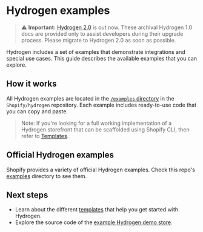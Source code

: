 # Hydrogen examples


> ⚠️ **Important:** [Hydrogen 2.0](https://hydrogen.shopify.dev) is out now. These archival Hydrogen 1.0 docs are provided only to assist developers during their upgrade process. Please migrate to Hydrogen 2.0 as soon as possible.


Hydrogen includes a set of examples that demonstrate integrations and special use cases. This guide describes the available examples that you can explore.

## How it works

All Hydrogen examples are located in the [`/examples` directory](https://github.com/Shopify/hydrogen/tree/main/examples/) in the `Shopify/hydrogen` repository. Each example includes ready-to-use code that you can copy and paste.

> Note:
> If you're looking for a full working implementation of a Hydrogen storefront that can be scaffolded using Shopify CLI, then refer to [Templates](/docs/tutorials/getting-started/templates/).

## Official Hydrogen examples

Shopify provides a variety of official Hydrogen examples. Check this repo's [examples](/examples) directory to see them.

## Next steps

- Learn about the different [templates](/docs/tutorials/getting-started/templates/) that help you get started with Hydrogen.
- Explore the source code of the [example Hydrogen demo store](https://github.com/Shopify/hydrogen/tree/main/templates/demo-store).
